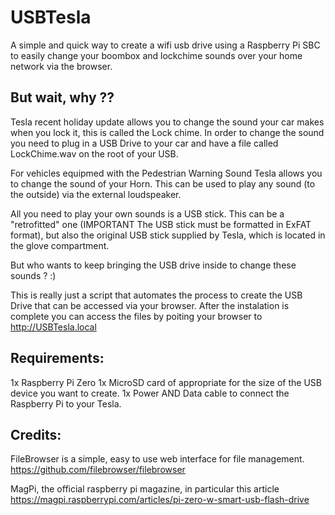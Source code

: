 <h1> USBTesla</h1>

A simple and quick way to create a wifi usb drive using a Raspberry Pi SBC to easily change your boombox and lockchime sounds over your home network via the browser.

<h2>But wait, why ??</h2>

Tesla recent holiday update allows you to change the sound your car makes when you lock it, this is called the Lock chime. In order to change the sound you need to plug in a USB Drive to your car and have a file called LockChime.wav on the root of your USB.

For vehicles equipmed with the Pedestrian Warning Sound Tesla allows you to change the sound of your Horn. This can be used to play any sound (to the outside) via the external loudspeaker.

All you need to play your own sounds is a USB stick. This can be a "retrofitted" one (IMPORTANT The USB stick must be formatted in ExFAT format), but also the original USB stick supplied by Tesla, which is located in the glove compartment.

But who wants to keep bringing the USB drive inside to change these sounds ? :)

This is really just a script that automates the process to create the USB Drive that can be accessed via your browser. After the instalation is complete you can access the files by poiting your browser to http://USBTesla.local 

<h2>Requirements:</h2>

1x Raspberry Pi Zero
1x MicroSD card of appropriate for the size of the USB device you want to create.
1x Power AND Data cable to connect the Raspberry Pi to your Tesla.

<h2>Credits:</h2>

FileBrowser is a simple, easy to use web interface for file management. https://github.com/filebrowser/filebrowser

MagPi, the official raspberry pi magazine, in particular this article https://magpi.raspberrypi.com/articles/pi-zero-w-smart-usb-flash-drive

